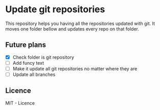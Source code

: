 # Update git repositories

This repository helps you having all the repositories updated with git. It moves one folder bellow and updates every repo on that folder.

## Future plans

* [x] Check folder is git repository
* [ ] Add funcy text
* [ ] Make it update all git repositories no matter where they are
* [ ] Update all branches

## Licence

MIT - Licence

